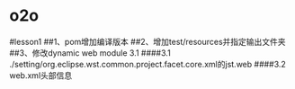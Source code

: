 # o2o
#lesson1
##1、pom增加编译版本
##2、增加test/resources并指定输出文件夹
##3、修改dynamic web module 3.1
	####3.1 ./setting/org.eclipse.wst.common.project.facet.core.xml的jst.web
	####3.2 web.xml头部信息
